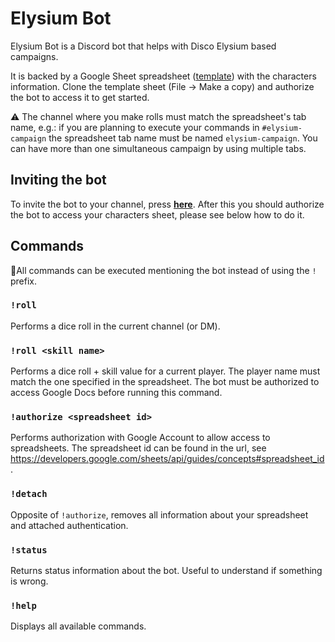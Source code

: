 # Elysium Bot

Elysium Bot is a Discord bot that helps with Disco Elysium based campaigns.

It is backed by a Google Sheet spreadsheet ([template](https://docs.google.com/spreadsheets/d/1smSArAzT9QxktDFgokpl_SvkX7fLbuPbJpEsMZv9XAU/edit?usp=sharing)) with the characters information. Clone the template sheet (File -> Make a copy) and authorize the bot to access it to get started.

⚠ The channel where you make rolls must match the spreadsheet's tab name, e.g.: if you are planning to execute your commands in `#elysium-campaign` the spreadsheet tab name must be named `elysium-campaign`. You can have more than one simultaneous campaign by using multiple tabs.

## Inviting the bot

To invite the bot to your channel, press [**here**](https://discord.com/api/oauth2/authorize?client_id=777603092321402932&permissions=18496&scope=bot). After this you should authorize the bot to access your characters sheet, please see below how to do it.

## Commands

📝All commands can be executed mentioning the bot instead of using the `!` prefix.

### `!roll`

Performs a dice roll in the current channel (or DM).

### `!roll <skill name>`

Performs a dice roll + skill value for a current player. The player name must match the one specified in the spreadsheet. The bot must be authorized to access Google Docs before running this command.

### `!authorize <spreadsheet id>`

Performs authorization with Google Account to allow access to spreadsheets. The spreadsheet id can be found in the url, see https://developers.google.com/sheets/api/guides/concepts#spreadsheet_id.

### `!detach`

Opposite of `!authorize`, removes all information about your spreadsheet and attached authentication.

### `!status`

Returns status information about the bot. Useful to understand if something is wrong.

### `!help`

Displays all available commands.
